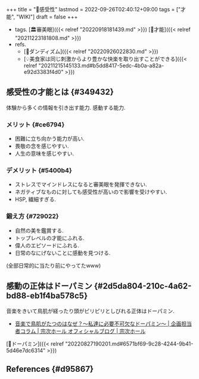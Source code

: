 +++
title = "📝感受性"
lastmod = 2022-09-26T02:40:12+09:00
tags = ["才能", "WIKI"]
draft = false
+++

-   tags. [🏛審美眼]({{< relref "20220918181439.md" >}}) [🔖才能]({{< relref "20211223181808.md" >}})
-   refs.
    -   [📝ダンディズム]({{< relref "20220926022830.md" >}})
    -   [💡美食家は同じ刺激からより豊かな快楽を取り出すことができる]({{< relref "20211215145133.md#b5dd8417-5edc-4b0a-a82a-e92d3383f4d0" >}})


## 感受性の才能とは {#349432}

体験から多くの情報を引き出す能力. 感動する能力.


### メリット {#ce6794}

-   困難に立ち向かう能力が高い.
-   畏敬の念を感じやすい.
-   人生の意味を感じやすい.


### デメリット {#5400b4}

-   ストレスでマインドレスになると審美眼を発揮できない.
-   ネガティブなものに対しても感受性が高いので影響を受けやすい.
-   HSP, 繊細すぎる.


### 鍛え方 {#729022}

-   自然の美を鑑賞する.
-   トップレベルの才能にふれる.
-   偉人のエピソードにふれる.
-   日常のなにげないことに感動を見つける.

(全部日常的に当たり前にやってたwww)


## 感動の正体はドーパミン {#2d5da804-210c-4a62-bd88-eb1f4ba578c5}

音楽をきいて鳥肌が経ったり頭がピリピリとしびれる正体はドーパミン.

-   [音楽で鳥肌がたつのはなぜ？～私達に必要不可欠なドーパミン～ | 企画担当者コラム | 宗次ホール オフィシャルブログ | 宗次ホール](https://munetsuguhall.com/blog/Column/entry-2585.html)

[📝ドーパミン]({{< relref "20220827190201.md#6571bf69-9c28-4244-9b41-5d46e7dc6314" >}})


## References {#d95867}

